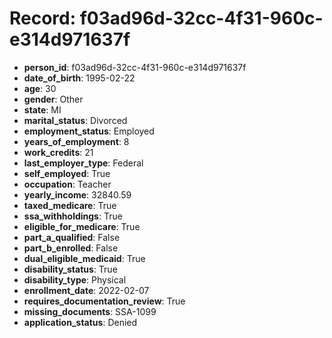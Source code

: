 # Record: f03ad96d-32cc-4f31-960c-e314d971637f

- **person_id**: f03ad96d-32cc-4f31-960c-e314d971637f
- **date_of_birth**: 1995-02-22
- **age**: 30
- **gender**: Other
- **state**: MI
- **marital_status**: Divorced
- **employment_status**: Employed
- **years_of_employment**: 8
- **work_credits**: 21
- **last_employer_type**: Federal
- **self_employed**: True
- **occupation**: Teacher
- **yearly_income**: 32840.59
- **taxed_medicare**: True
- **ssa_withholdings**: True
- **eligible_for_medicare**: True
- **part_a_qualified**: False
- **part_b_enrolled**: False
- **dual_eligible_medicaid**: True
- **disability_status**: True
- **disability_type**: Physical
- **enrollment_date**: 2022-02-07
- **requires_documentation_review**: True
- **missing_documents**: SSA-1099
- **application_status**: Denied